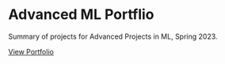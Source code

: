 # Advanced ML Portflio

Summary of projects for Advanced Projects in ML, Spring 2023.  

[View Portfolio](https://github.com/lprockop/AdvMLPortfolio/blob/main/Portfolio-Main.ipynb)

